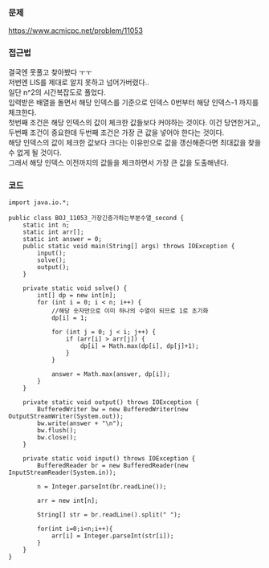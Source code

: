 ### 문제
https://www.acmicpc.net/problem/11053

### 접근법
결국엔 못풀고 찾아봤다 ㅜㅜ   
저번엔 LIS를 제대로 알지 못하고 넘어가버렸다..   
일단 n^2의 시간복잡도로 풀었다.   
입력받은 배열을 돌면서 해당 인덱스를 기준으로 인덱스 0번부터 해당 인덱스-1 까지를 체크한다.   
첫번째 조건은 해당 인덱스의 값이 체크한 값들보다 커야하는 것이다. 이건 당연한거고,,   
두번째 조건이 중요한데 두번째 조건은 가장 큰 값을 넣어야 한다는 것이다.   
해당 인덱스의 값이 체크한 값보다 크다는 이유만으로 값을 갱신해준다면 최대값을 찾을 수 없게 될 것이다.   
그래서 해당 인덱스 이전까지의 값들을 체크하면서 가장 큰 값을 도출해낸다.

### 코드
```$xslt
import java.io.*;

public class BOJ_11053_가장긴증가하는부분수열_second {
    static int n;
    static int arr[];
    static int answer = 0;
    public static void main(String[] args) throws IOException {
        input();
        solve();
        output();
    }

    private static void solve() {
        int[] dp = new int[n];
        for (int i = 0; i < n; i++) {
            //해당 숫자만으로 이미 하나의 수열이 되므로 1로 초기화
            dp[i] = 1;

            for (int j = 0; j < i; j++) {
                if (arr[i] > arr[j]) {
                    dp[i] = Math.max(dp[i], dp[j]+1);
                }
            }

            answer = Math.max(answer, dp[i]);
        }
    }

    private static void output() throws IOException {
        BufferedWriter bw = new BufferedWriter(new OutputStreamWriter(System.out));
        bw.write(answer + "\n");
        bw.flush();
        bw.close();
    }

    private static void input() throws IOException {
        BufferedReader br = new BufferedReader(new InputStreamReader(System.in));

        n = Integer.parseInt(br.readLine());

        arr = new int[n];

        String[] str = br.readLine().split(" ");

        for(int i=0;i<n;i++){
            arr[i] = Integer.parseInt(str[i]);
        }
    }
}
```